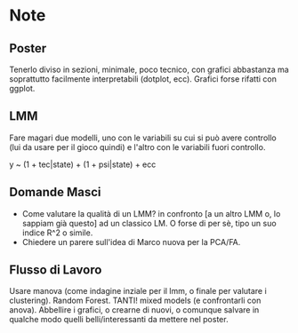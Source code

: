 # Note

## Poster
Tenerlo diviso in sezioni, minimale, poco tecnico, con grafici abbastanza ma soprattutto facilmente interpretabili (dotplot, ecc). Grafici forse rifatti con ggplot.

## LMM
Fare magari due modelli, uno con le variabili su cui si può avere controllo (lui da usare per il gioco quindi) e l'altro con le variabili fuori controllo.

y ~ (1 + tec|state) + (1 + psi|state) + ecc

## Domande Masci
- Come valutare la qualità di un LMM? in confronto [a un altro LMM o, lo sappiam già questo] ad un classico LM. O forse di per sè, tipo un suo indice R^2 o simile.
- Chiedere un parere sull'idea di Marco nuova per la PCA/FA.

## Flusso di Lavoro
Usare manova (come indagine inziale per il lmm, o finale per valutare i clustering).
Random Forest.
TANTI! mixed models (e confrontarli con anova).
Abbellire i grafici, o crearne di nuovi, o comunque salvare in qualche modo quelli belli/interessanti da mettere nel poster.
